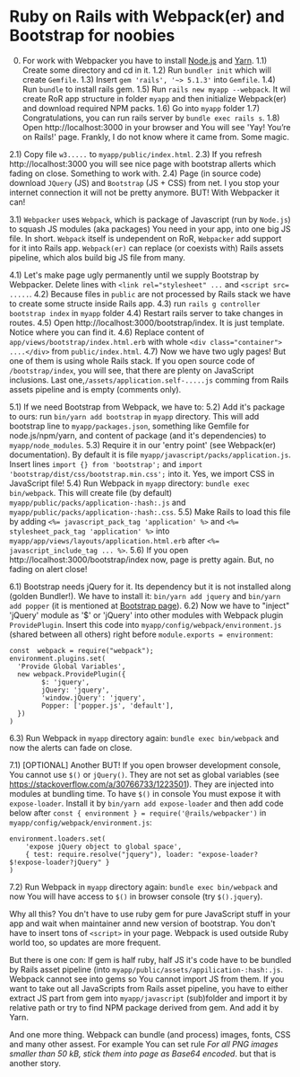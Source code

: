 # Ruby on Rails with Webpack(er) and Bootstrap for noobies

0) For work with Webpacker you have to install [Node.js](https://nodejs.org/en/download/package-manager/)
and [Yarn](https://yarnpkg.com/lang/en/docs/install/).
1.1) Create some directory and cd in it.
1.2) Run `bundler init` which will create `Gemfile`.
1.3) Insert `gem 'rails', '~> 5.1.3'` into `Gemfile`.
1.4) Run `bundle` to install rails gem.
1.5) Run `rails new myapp --webpack`. It wil create RoR app structure in folder `myapp` and then initialize Webpack(er) and download required NPM packs.
1.6) Go into `myapp` folder
1.7) Congratulations, you can run rails server by `bundle exec rails s`.
1.8) Open http://localhost:3000 in your browser and You will see 'Yay! You’re on Rails!' page. Frankly, I do not know where it came from. Some magic.

2.1) Copy file `w3.....` to `myapp/public/index.html`.
2.3) If you refresh http://localhost:3000 you will see nice page with bootstrap allerts which fading on close. Something to work with.
2.4) Page (in source code) download `JQuery` (JS) and `Bootstrap` (JS + CSS) from net. I you stop your internet connection it will not be pretty anymore. BUT! With Webpacker it can!

3.1) `Webpacker` uses `Webpack`, which is package of Javascript (run by `Node.js`) to squash JS modules (aka packages) You need in your app, into one big JS file. In short. `Webpack` itself is undependent on RoR, `Webpacker` add support for it into Rails app. `Webpack(er)` can replace (or coexists with) Rails assets pipeline, which alos build big JS file from many.

4.1) Let's make page ugly permanently until we supply Bootstrap by Webpacker. Delete lines with `<link rel="stylesheet" ...` and `<script src= .....`.
4.2) Because files in `public` are not processed by Rails stack we have to create some structe inside Rails app.
4.3) run `rails g controller bootstrap index` in `myapp` folder
4.4) Restart rails server to take changes in routes.
4.5) Open http://localhost:3000/bootstrap/index. It is just template. Notice where you can find it.
4.6) Replace content of `app/views/bootstrap/index.html.erb` with whole `<div class="container">
 ....</div>` from `public/index.html`.
4.7) Now we have two ugly pages! But one of them is using whole Rails stack. If you open source code of `/bootstrap/index`, you will see, that there are plenty on JavaScript inclusions. Last one,`/assets/application.self-.....js` comming from Rails assets pipeline and is empty (comments only).

5.1) If we need Bootstrap from Webpack, we have to:
5.2) Add it's package to ours: run `bin/yarn add bootstrap` in `myapp` directory. This will add bootstrap line to `myapp/packages.json`, something like Gemfile for node.js/npm/yarn, and content of package (and it's dependencies) to `myapp/node_modules`.
5.3) Require it in our 'entry point' (see Webpack(er) documentation). By default it is file `myapp/javascript/packs/application.js`. Insert lines `import {} from 'bootstrap';` and  `import 'bootstrap/dist/css/bootstrap.min.css';` into it. Yes, we import CSS in JavaScript file!
5.4) Run Webpack in `myapp` directory: `bundle exec bin/webpack`. This will create file (by default) `myapp/public/packs/application-:hash:.js` and `myapp/public/packs/application-:hash:.css`.
5.5) Make Rails to load this file by adding `<%= javascript_pack_tag 'application' %>` and `<%= stylesheet_pack_tag 'application' %>` into `myapp/app/views/layouts/application.html.erb` after `<%= javascript_include_tag ... %>`.
5.6) If you open http://localhost:3000/bootstrap/index now, page is pretty again. But, no fading on alert close!

6.1) Bootstrap needs jQuery for it. Its dependency but it is not installed along (golden Bundler!).
We have to install it: `bin/yarn add jquery` and  `bin/yarn add popper` (it is mentioned at [Bootstrap page](http://getbootstrap.com/docs/4.0/getting-started/webpack/)).
6.2) Now we have to "inject" 'jQuery' module as '$' or 'jQuery' into other modules with Webpack plugin `ProvidePlugin`. Insert this code into `myapp/config/webpack/environment.js` (shared between all others)
right before `module.exports = environment`:
```
const  webpack = require("webpack");
environment.plugins.set(
  'Provide Global Variables',
  new webpack.ProvidePlugin({
        $: 'jquery',
        jQuery: 'jquery',
        'window.jQuery': 'jquery',
        Popper: ['popper.js', 'default'],
  })
)

```
6.3) Run Webpack in `myapp` directory again: `bundle exec bin/webpack` and now the alerts can fade on close.

7.1) [OPTIONAL] Another BUT! If you open browser development console, You cannot use `$()` or `jQuery()`. They are not set as global variables (see https://stackoverflow.com/a/30766733/1223501). They are injected into modules at bundling time. To have `$()` in console You must expose it with `expose-loader`. Install it by `bin/yarn add expose-loader` and then add code below after `const { environment } = require('@rails/webpacker')` in `myapp/config/webpack/environment.js`:
```
environment.loaders.set(
    'expose jQuery object to global space',
    { test: require.resolve("jquery"), loader: "expose-loader?$!expose-loader?jQuery" }
)
```
7.2) Run Webpack in `myapp` directory again: `bundle exec bin/webpack` and now You will have access to `$()` in browser console (try `$().jquery`).


Why all this? You dn't have to use ruby gem for pure JavaScript stuff in your app and wait when maintainer annd new version of bootstrap. You don't have to insert tons of `<script>` in your page.
Webpack is used outside Ruby world too, so updates are more frequent.

But there is one con: If gem is half ruby, half JS it's code have to be bundled by Rails asset pipeline (into `myapp/public/assets/appilication-:hash:.js`. Webpack cannot see into gems so You cannot import JS from them.
If you want to take out all JavaScripts from Rails asset pipeline, you have to either extract JS part from gem into `myapp/javascript` (sub)folder and import it by relative path or try to find NPM package derived from gem. And add it by Yarn.

And one more thing. Webpack can bundle (and process) images, fonts, CSS and many other assest. For example You can set rule _For all PNG images smaller than 50 kB, stick them into page as Base64 encoded_. but that is another story.









